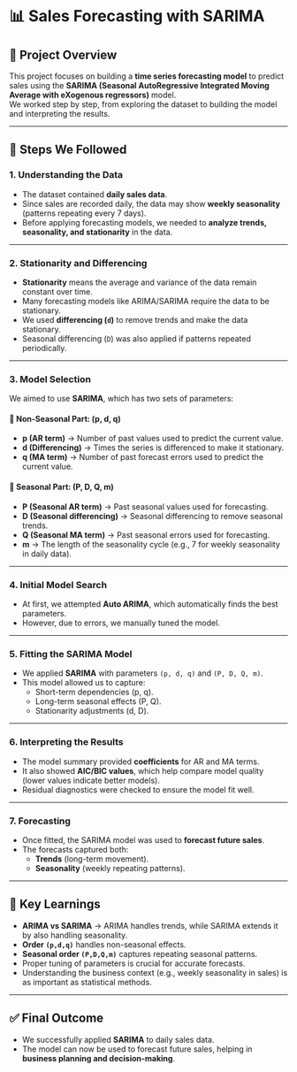 # 📊 Sales Forecasting with SARIMA

## 📌 Project Overview
This project focuses on building a **time series forecasting model** to predict sales using the **SARIMA (Seasonal AutoRegressive Integrated Moving Average with eXogenous regressors)** model.  
We worked step by step, from exploring the dataset to building the model and interpreting the results.

---

## 📝 Steps We Followed

### 1. Understanding the Data
- The dataset contained **daily sales data**.
- Since sales are recorded daily, the data may show **weekly seasonality** (patterns repeating every 7 days).
- Before applying forecasting models, we needed to **analyze trends, seasonality, and stationarity** in the data.

---

### 2. Stationarity and Differencing
- **Stationarity** means the average and variance of the data remain constant over time.
- Many forecasting models like ARIMA/SARIMA require the data to be stationary.
- We used **differencing (`d`)** to remove trends and make the data stationary.
- Seasonal differencing (`D`) was also applied if patterns repeated periodically.

---

### 3. Model Selection
We aimed to use **SARIMA**, which has two sets of parameters:

#### 🔹 Non-Seasonal Part: (p, d, q)
- **p (AR term)** → Number of past values used to predict the current value.  
- **d (Differencing)** → Times the series is differenced to make it stationary.  
- **q (MA term)** → Number of past forecast errors used to predict the current value.  

#### 🔹 Seasonal Part: (P, D, Q, m)
- **P (Seasonal AR term)** → Past seasonal values used for forecasting.  
- **D (Seasonal differencing)** → Seasonal differencing to remove seasonal trends.  
- **Q (Seasonal MA term)** → Past seasonal errors used for forecasting.  
- **m** → The length of the seasonality cycle (e.g., 7 for weekly seasonality in daily data).  

---

### 4. Initial Model Search
- At first, we attempted **Auto ARIMA**, which automatically finds the best parameters.  
- However, due to errors, we manually tuned the model.  

---

### 5. Fitting the SARIMA Model
- We applied **SARIMA** with parameters `(p, d, q)` and `(P, D, Q, m)`.  
- This model allowed us to capture:
  - Short-term dependencies (p, q).  
  - Long-term seasonal effects (P, Q).  
  - Stationarity adjustments (d, D).  

---

### 6. Interpreting the Results
- The model summary provided **coefficients** for AR and MA terms.  
- It also showed **AIC/BIC values**, which help compare model quality (lower values indicate better models).  
- Residual diagnostics were checked to ensure the model fit well.  

---

### 7. Forecasting
- Once fitted, the SARIMA model was used to **forecast future sales**.  
- The forecasts captured both:
  - **Trends** (long-term movement).  
  - **Seasonality** (weekly repeating patterns).  

---

## 📌 Key Learnings
- **ARIMA vs SARIMA** → ARIMA handles trends, while SARIMA extends it by also handling seasonality.  
- **Order `(p,d,q)`** handles non-seasonal effects.  
- **Seasonal order `(P,D,Q,m)`** captures repeating seasonal patterns.  
- Proper tuning of parameters is crucial for accurate forecasts.  
- Understanding the business context (e.g., weekly seasonality in sales) is as important as statistical methods.  

---

## ✅ Final Outcome
- We successfully applied **SARIMA** to daily sales data.  
- The model can now be used to forecast future sales, helping in **business planning and decision-making**.  
